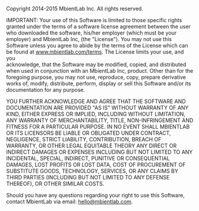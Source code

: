 Copyright 2014-2015 MbientLab Inc. All rights reserved.

IMPORTANT: Your use of this Software is limited to those specific rights granted under the terms of a software
license agreement between the user who downloaded the software, his/her employer (which must be your
employer) and MbientLab Inc, (the "License").  You may not use this Software unless you agree to abide by the 
terms of the License which can be found at www.mbientlab.com/terms.  The License limits your use, and you  
acknowledge, that the Software may be modified, copied, and distributed when used in conjunction with an 
MbientLab Inc, product.  Other than for the foregoing purpose, you may not use, reproduce, copy, prepare 
derivative works of, modify, distribute, perform, display or sell this Software and/or its documentation for any 
purpose.

YOU FURTHER ACKNOWLEDGE AND AGREE THAT THE SOFTWARE AND DOCUMENTATION ARE PROVIDED "AS IS" WITHOUT WARRANTY 
OF ANY KIND, EITHER EXPRESS OR IMPLIED, INCLUDING WITHOUT LIMITATION, ANY WARRANTY OF MERCHANTABILITY, TITLE, 
NON-INFRINGEMENT AND FITNESS FOR A PARTICULAR PURPOSE. IN NO EVENT SHALL MBIENTLAB OR ITS LICENSORS BE LIABLE OR 
OBLIGATED UNDER CONTRACT, NEGLIGENCE, STRICT LIABILITY, CONTRIBUTION, BREACH OF WARRANTY, OR OTHER LEGAL EQUITABLE 
THEORY ANY DIRECT OR INDIRECT DAMAGES OR EXPENSES INCLUDING BUT NOT LIMITED TO ANY INCIDENTAL, SPECIAL, INDIRECT, 
PUNITIVE OR CONSEQUENTIAL DAMAGES, LOST PROFITS OR LOST DATA, COST OF PROCUREMENT OF SUBSTITUTE GOODS, TECHNOLOGY, 
SERVICES, OR ANY CLAIMS BY THIRD PARTIES (INCLUDING BUT NOT LIMITED TO ANY DEFENSE THEREOF), OR OTHER SIMILAR COSTS.

Should you have any questions regarding your right to use this Software, contact MbientLab via email: 
hello@mbientlab.com.
